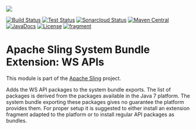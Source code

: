 [<img src="https://sling.apache.org/res/logos/sling.png"/>](https://sling.apache.org)

 [![Build Status](https://ci-builds.apache.org/job/Sling/job/modules/job/sling-org-apache-sling-fragment-ws/job/master/badge/icon)](https://ci-builds.apache.org/job/Sling/job/modules/job/sling-org-apache-sling-fragment-ws/job/master/) [![Test Status](https://img.shields.io/jenkins/tests.svg?jobUrl=https://ci-builds.apache.org/job/Sling/job/modules/job/sling-org-apache-sling-fragment-ws/job/master/)](https://ci-builds.apache.org/job/Sling/job/modules/job/sling-org-apache-sling-fragment-ws/job/master/test/?width=800&height=600) [![Sonarcloud Status](https://sonarcloud.io/api/project_badges/measure?project=apache_sling-org-apache-sling-fragment-ws&metric=alert_status)](https://sonarcloud.io/dashboard?id=apache_sling-org-apache-sling-fragment-ws) [![Maven Central](https://maven-badges.herokuapp.com/maven-central/org.apache.sling/org.apache.sling.fragment.ws/badge.svg)](https://search.maven.org/#search%7Cga%7C1%7Cg%3A%22org.apache.sling%22%20a%3A%22org.apache.sling.fragment.ws%22) [![JavaDocs](https://www.javadoc.io/badge/org.apache.sling/org.apache.sling.fragment.ws.svg)](https://www.javadoc.io/doc/org.apache.sling/org.apache.sling.fragment.ws) [![License](https://img.shields.io/badge/License-Apache%202.0-blue.svg)](https://www.apache.org/licenses/LICENSE-2.0) [![fragment](https://sling.apache.org/badges/group-fragment.svg)](https://github.com/apache/sling-aggregator/blob/master/docs/groups/fragment.md)

# Apache Sling System Bundle Extension: WS APIs

This module is part of the [Apache Sling](https://sling.apache.org) project.

Adds the WS API packages to the system bundle exports.
The list of packages is derived from the packages available
in the Java 7 platform. The system bundle exporting these
packages gives no guarantee the platform provides them.
For proper setup it is suggested to either install an
extension fragment adapted to the platform or to install
regular API packages as bundles.
